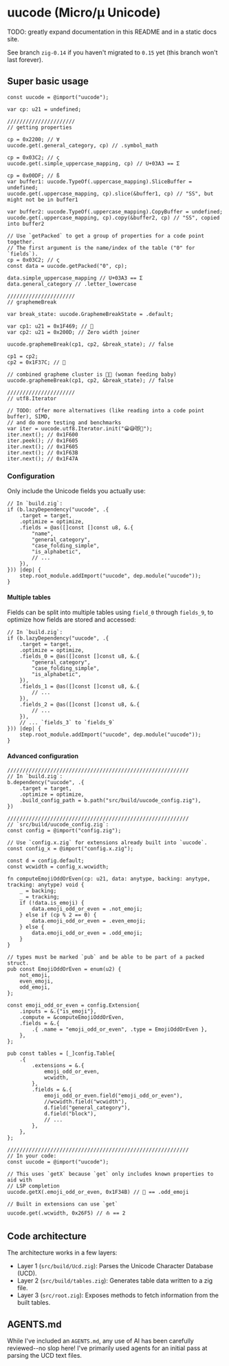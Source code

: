 # uucode (Micro/µ Unicode)

TODO: greatly expand documentation in this README and in a static docs site.

See branch `zig-0.14` if you haven't migrated to `0.15` yet (this branch won't last forever).

## Super basic usage

``` zig
const uucode = @import("uucode");

var cp: u21 = undefined;

//////////////////////
// getting properties

cp = 0x2200; // ∀
uucode.get(.general_category, cp) // .symbol_math

cp = 0x03C2; // ς
uucode.get(.simple_uppercase_mapping, cp) // U+03A3 == Σ

cp = 0x00DF; // ß
var buffer1: uucode.TypeOf(.uppercase_mapping).SliceBuffer = undefined;
uucode.get(.uppercase_mapping, cp).slice(&buffer1, cp) // "SS", but might not be in buffer1

var buffer2: uucode.TypeOf(.uppercase_mapping).CopyBuffer = undefined;
uucode.get(.uppercase_mapping, cp).copy(&buffer2, cp) // "SS", copied into buffer2

// Use `getPacked` to get a group of properties for a code point together.
// The first argument is the name/index of the table ("0" for `fields`).
cp = 0x03C2; // ς
const data = uucode.getPacked("0", cp);

data.simple_uppercase_mapping // U+03A3 == Σ
data.general_category // .letter_lowercase

//////////////////////
// graphemeBreak

var break_state: uucode.GraphemeBreakState = .default;

var cp1: u21 = 0x1F469; // 👩
var cp2: u21 = 0x200D; // Zero width joiner

uucode.graphemeBreak(cp1, cp2, &break_state); // false

cp1 = cp2;
cp2 = 0x1F37C; // 🍼

// combined grapheme cluster is 👩‍🍼 (woman feeding baby)
uucode.graphemeBreak(cp1, cp2, &break_state); // false

//////////////////////
// utf8.Iterator

// TODO: offer more alternatives (like reading into a code point buffer), SIMD,
// and do more testing and benchmarks
var iter = uucode.utf8.Iterator.init("😀😅😻👺");
iter.next(); // 0x1F600
iter.peek(); // 0x1F605
iter.next(); // 0x1F605
iter.next(); // 0x1F63B
iter.next(); // 0x1F47A
```

### Configuration

Only include the Unicode fields you actually use:

``` zig
// In `build.zig`:
if (b.lazyDependency("uucode", .{
    .target = target,
    .optimize = optimize,
    .fields = @as([]const []const u8, &.{
        "name",
        "general_category",
        "case_folding_simple",
        "is_alphabetic",
        // ...
    }),
})) |dep| {
    step.root_module.addImport("uucode", dep.module("uucode"));
}
```

#### Multiple tables

Fields can be split into multiple tables using `field_0` through `fields_9`, to optimize how fields are stored and accessed:


``` zig
// In `build.zig`:
if (b.lazyDependency("uucode", .{
    .target = target,
    .optimize = optimize,
    .fields_0 = @as([]const []const u8, &.{
        "general_category",
        "case_folding_simple",
        "is_alphabetic",
    }),
    .fields_1 = @as([]const []const u8, &.{
        // ...
    }),
    .fields_2 = @as([]const []const u8, &.{
        // ...
    }),
    // ... `fields_3` to `fields_9`
})) |dep| {
    step.root_module.addImport("uucode", dep.module("uucode"));
}
```

#### Advanced configuration

``` zig
///////////////////////////////////////////////////////////
// In `build.zig`:
b.dependency("uucode", .{
    .target = target,
    .optimize = optimize,
    .build_config_path = b.path("src/build/uucode_config.zig"),
})

///////////////////////////////////////////////////////////
// `src/build/uucode_config.zig`:
const config = @import("config.zig");

// Use `config.x.zig` for extensions already built into `uucode`.
const config_x = @import("config.x.zig");

const d = config.default;
const wcwidth = config_x.wcwidth;

fn computeEmojiOddOrEven(cp: u21, data: anytype, backing: anytype, tracking: anytype) void {
    _ = backing;
    _ = tracking;
    if (!data.is_emoji) {
        data.emoji_odd_or_even = .not_emoji;
    } else if (cp % 2 == 0) {
        data.emoji_odd_or_even = .even_emoji;
    } else {
        data.emoji_odd_or_even = .odd_emoji;
    }
}

// types must be marked `pub` and be able to be part of a packed struct.
pub const EmojiOddOrEven = enum(u2) {
    not_emoji,
    even_emoji,
    odd_emoji,
};

const emoji_odd_or_even = config.Extension{
    .inputs = &.{"is_emoji"},
    .compute = &computeEmojiOddOrEven,
    .fields = &.{
        .{ .name = "emoji_odd_or_even", .type = EmojiOddOrEven },
    },
};

pub const tables = [_]config.Table{
    .{
        .extensions = &.{
            emoji_odd_or_even,
            wcwidth,
        },
        .fields = &.{
            emoji_odd_or_even.field("emoji_odd_or_even"),
            //wcwidth.field("wcwidth"),
            d.field("general_category"),
            d.field("block"),
            // ...
        },
    },
};

///////////////////////////////////////////////////////////
// In your code:
const uucode = @import("uucode");

// This uses `getX` because `get` only includes known properties to aid with
// LSP completion
uucode.getX(.emoji_odd_or_even, 0x1F34B) // 🍋 == .odd_emoji

// Built in extensions can use `get`
uucode.get(.wcwidth, 0x26F5) // ⛵ == 2
```

## Code architecture

The architecture works in a few layers:

* Layer 1 (`src/build/Ucd.zig`): Parses the Unicode Character Database (UCD).
* Layer 2 (`src/build/tables.zig`): Generates table data written to a zig file.
* Layer 3 (`src/root.zig`): Exposes methods to fetch information from the built tables.


## AGENTS.md

While I've included an `AGENTS.md`, any use of AI has been carefully reviewed--no slop here! I've primarily used agents for an initial pass at parsing the UCD text files.
